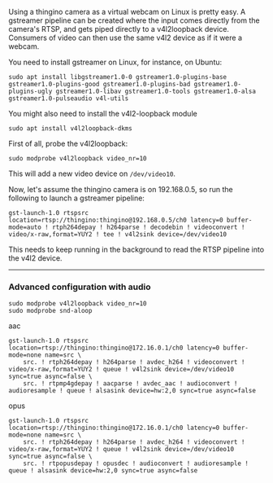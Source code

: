 Using a thingino camera as a virtual webcam on Linux is pretty easy. A gstreamer pipeline can be created where the input comes directly from the camera's RTSP, and gets piped directly to a v4l2loopback device. Consumers of video can then use the same v4l2 device as if it were a webcam.

You need to install gstreamer on Linux, for instance, on Ubuntu:
```
sudo apt install libgstreamer1.0-0 gstreamer1.0-plugins-base gstreamer1.0-plugins-good gstreamer1.0-plugins-bad gstreamer1.0-plugins-ugly gstreamer1.0-libav gstreamer1.0-tools gstreamer1.0-alsa gstreamer1.0-pulseaudio v4l-utils
```

You might also need to install the v4l2-loopback module
```
sudo apt install v4l2loopback-dkms
```

First of all, probe the v4l2loopback:
```
sudo modprobe v4l2loopback video_nr=10
```
This will add a new video device on `/dev/video10`.

Now, let's assume the thingino camera is on 192.168.0.5, so run the following to launch a gstreamer pipeline:

```
gst-launch-1.0 rtspsrc location=rtsp://thingino:thingino@192.168.0.5/ch0 latency=0 buffer-mode=auto ! rtph264depay ! h264parse ! decodebin ! videoconvert ! video/x-raw,format=YUY2 ! tee ! v4l2sink device=/dev/video10
```

This needs to keep running in the background to read the RTSP pipeline into the v4l2 device.


---

### Advanced configuration with audio

```
sudo modprobe v4l2loopback video_nr=10
sudo modprobe snd-aloop
```

aac
```
gst-launch-1.0 rtspsrc location=rtsp://thingino:thingino@172.16.0.1/ch0 latency=0 buffer-mode=none name=src \
    src. ! rtph264depay ! h264parse ! avdec_h264 ! videoconvert ! video/x-raw,format=YUY2 ! queue ! v4l2sink device=/dev/video10 sync=true async=false \
    src. ! rtpmp4gdepay ! aacparse ! avdec_aac ! audioconvert ! audioresample ! queue ! alsasink device=hw:2,0 sync=true async=false

```
opus
```
gst-launch-1.0 rtspsrc location=rtsp://thingino:thingino@172.16.0.1/ch0 latency=0 buffer-mode=none name=src \
    src. ! rtph264depay ! h264parse ! avdec_h264 ! videoconvert ! video/x-raw,format=YUY2 ! queue ! v4l2sink device=/dev/video10 sync=true async=false \
    src. ! rtpopusdepay ! opusdec ! audioconvert ! audioresample ! queue ! alsasink device=hw:2,0 sync=true async=false
```

